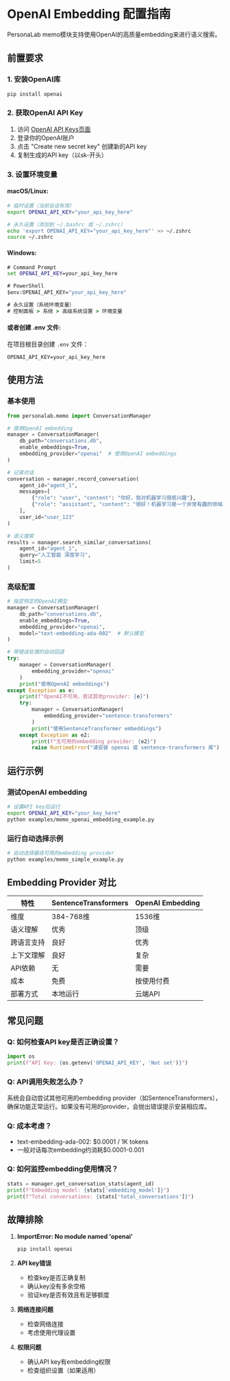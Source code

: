 # OpenAI Embedding 配置指南

PersonaLab memo模块支持使用OpenAI的高质量embedding来进行语义搜索。

## 前置要求

### 1. 安装OpenAI库
```bash
pip install openai
```

### 2. 获取OpenAI API Key
1. 访问 [OpenAI API Keys页面](https://platform.openai.com/api-keys)
2. 登录你的OpenAI账户
3. 点击 "Create new secret key" 创建新的API key
4. 复制生成的API key（以sk-开头）

### 3. 设置环境变量

#### macOS/Linux:
```bash
# 临时设置（当前会话有效）
export OPENAI_API_KEY="your_api_key_here"

# 永久设置（添加到 ~/.bashrc 或 ~/.zshrc）
echo 'export OPENAI_API_KEY="your_api_key_here"' >> ~/.zshrc
source ~/.zshrc
```

#### Windows:
```cmd
# Command Prompt
set OPENAI_API_KEY=your_api_key_here

# PowerShell
$env:OPENAI_API_KEY="your_api_key_here"

# 永久设置（系统环境变量）
# 控制面板 > 系统 > 高级系统设置 > 环境变量
```

#### 或者创建 .env 文件:
在项目根目录创建 `.env` 文件：
```
OPENAI_API_KEY=your_api_key_here
```

## 使用方法

### 基本使用
```python
from personalab.memo import ConversationManager

# 使用OpenAI embedding
manager = ConversationManager(
    db_path="conversations.db",
    enable_embeddings=True,
    embedding_provider="openai"  # 使用OpenAI embeddings
)

# 记录对话
conversation = manager.record_conversation(
    agent_id="agent_1",
    messages=[
        {"role": "user", "content": "你好，我对机器学习很感兴趣"},
        {"role": "assistant", "content": "很好！机器学习是一个非常有趣的领域。"}
    ],
    user_id="user_123"
)

# 语义搜索
results = manager.search_similar_conversations(
    agent_id="agent_1",
    query="人工智能 深度学习",
    limit=5
)
```

### 高级配置
```python
# 指定特定的OpenAI模型
manager = ConversationManager(
    db_path="conversations.db",
    enable_embeddings=True,
    embedding_provider="openai",
    model="text-embedding-ada-002"  # 默认模型
)

# 带错误处理的自动回退
try:
    manager = ConversationManager(
        embedding_provider="openai"
    )
    print("使用OpenAI embeddings")
except Exception as e:
    print(f"OpenAI不可用，尝试其他provider: {e}")
    try:
        manager = ConversationManager(
            embedding_provider="sentence-transformers"
        )
        print("使用SentenceTransformer embeddings")
    except Exception as e2:
        print(f"无可用的embedding provider: {e2}")
        raise RuntimeError("请安装 openai 或 sentence-transformers 库")
```

## 运行示例

### 测试OpenAI embedding
```bash
# 设置API key后运行
export OPENAI_API_KEY="your_key_here"
python examples/memo_openai_embedding_example.py
```

### 运行自动选择示例
```bash
# 自动选择最佳可用的embedding provider
python examples/memo_simple_example.py
```

## Embedding Provider 对比

| 特性 | SentenceTransformers | OpenAI Embedding |
|------|---------------------|-------------------|
| 维度 | 384-768维 | 1536维 |
| 语义理解 | 优秀 | 顶级 |
| 跨语言支持 | 良好 | 优秀 |
| 上下文理解 | 良好 | 复杂 |
| API依赖 | 无 | 需要 |
| 成本 | 免费 | 按使用付费 |
| 部署方式 | 本地运行 | 云端API |

## 常见问题

### Q: 如何检查API key是否正确设置？
```python
import os
print(f"API Key: {os.getenv('OPENAI_API_KEY', 'Not set')}")
```

### Q: API调用失败怎么办？
系统会自动尝试其他可用的embedding provider（如SentenceTransformers），确保功能正常运行。如果没有可用的provider，会抛出错误提示安装相应库。

### Q: 成本考虑？
- text-embedding-ada-002: $0.0001 / 1K tokens
- 一般对话每次embedding约消耗$0.0001-0.001

### Q: 如何监控embedding使用情况？
```python
stats = manager.get_conversation_stats(agent_id)
print(f"Embedding model: {stats['embedding_model']}")
print(f"Total conversations: {stats['total_conversations']}")
```

## 故障排除

1. **ImportError: No module named 'openai'**
   ```bash
   pip install openai
   ```

2. **API key错误**
   - 检查key是否正确复制
   - 确认key没有多余空格
   - 验证key是否有效且有足够额度

3. **网络连接问题**
   - 检查网络连接
   - 考虑使用代理设置

4. **权限问题**
   - 确认API key有embedding权限
   - 检查组织设置（如果适用） 